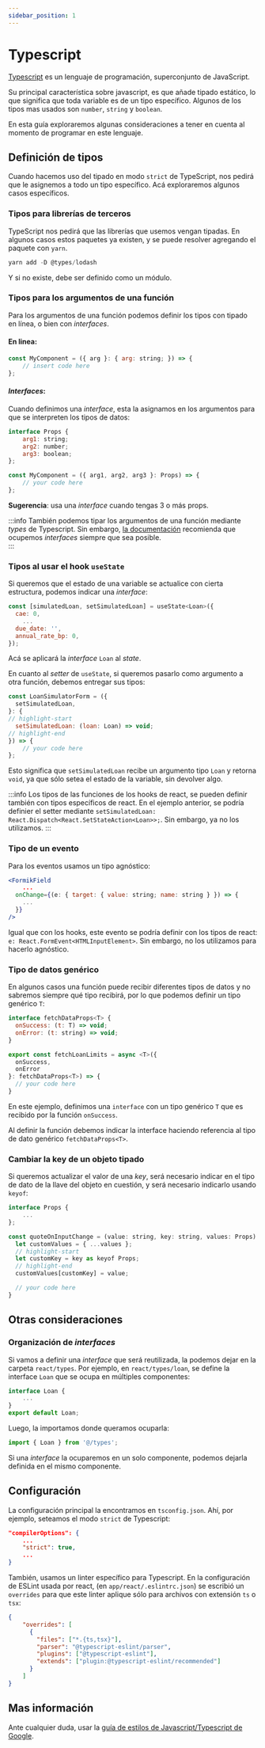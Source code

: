 ```yaml
---
sidebar_position: 1
---
```


# Typescript

[Typescript](https://www.typescriptlang.org/) es un lenguaje de programación, superconjunto de JavaScript. 

Su principal característica sobre javascript, es que añade tipado estático, lo que significa que toda variable es de un tipo específico. Algunos de los tipos mas usados son `number`, `string` y `boolean`. 

En esta guía exploraremos algunas consideraciones a tener en cuenta al momento de programar en este lenguaje. 

## Definición de tipos

Cuando hacemos uso del tipado en modo `strict` de TypeScript, nos pedirá que le asignemos a todo un tipo específico. Acá exploraremos algunos casos específicos. 

### Tipos para librerías de terceros

TypeScript nos pedirá que las librerías que usemos vengan tipadas. En algunos casos estos paquetes ya existen, y se puede resolver agregando el paquete con `yarn`. 

```jsx
yarn add -D @types/lodash
```

Y si no existe, debe ser definido como un módulo.

### Tipos para los argumentos de una función

Para los argumentos de una función podemos definir los tipos con tipado en línea, o bien con *interfaces*. 

#### En linea:

```jsx
const MyComponent = ({ arg }: { arg: string; }) => {
	// insert code here
};
```

#### *Interfaces*:

Cuando definimos una *interface*, esta la asignamos en los argumentos para que se interpreten los tipos de datos:

```jsx
interface Props {
	arg1: string;
	arg2: number;
	arg3: boolean;
};

const MyComponent = ({ arg1, arg2, arg3 }: Props) => {
	// your code here
};
```

**Sugerencia**: usa una *interface* cuando tengas 3 o más props.

:::info
También podemos tipar los argumentos de una función mediante *types* de Typescript. Sin embargo, [la documentación](https://www.typescriptlang.org/docs/handbook/2/everyday-types.html#differences-between-type-aliases-and-interfaces) recomienda que ocupemos *interfaces* siempre que sea posible.  
:::

### Tipos al usar el hook `useState`

Si queremos que el estado de una variable se actualice con cierta estructura, podemos indicar una *interface*:

```jsx
const [simulatedLoan, setSimulatedLoan] = useState<Loan>({
  cae: 0,
	...
  due_date: '',
  annual_rate_bp: 0,
});
```

Acá se aplicará la *interface* `Loan` al *state*. 

En cuanto al *setter* de `useState`, si queremos pasarlo como argumento a otra función, debemos entregar sus tipos: 

```jsx
const LoanSimulatorForm = ({
  setSimulatedLoan,
}: {
// highlight-start    
  setSimulatedLoan: (loan: Loan) => void;
// highlight-end
}) => {
	// your code here
};
```
Esto significa que `setSimulatedLoan` recibe un argumento tipo `Loan` y retorna `void`, ya que sólo setea el estado de la variable, sin devolver algo.

:::info
Los tipos de las funciones de los hooks de react, se pueden definir también con tipos específicos de react. En el ejemplo anterior, se podría definier el setter mediante `setSimulatedLoan: React.Dispatch<React.SetStateAction<Loan>>;`. Sin embargo, ya no los utilizamos. 
:::

### Tipo de un evento

Para los eventos usamos un tipo agnóstico:

```jsx
<FormikField
	...
  onChange={(e: { target: { value: string; name: string } }) => {
    ...
  }}
/>
```

Igual que con los hooks, este evento se podría definir con los tipos de react: `e: React.FormEvent<HTMLInputElement>`. Sin embargo, no los utilizamos para hacerlo agnóstico.

### Tipo de datos genérico

En algunos casos una función puede recibir diferentes tipos de datos y no sabremos siempre qué tipo recibirá, por lo que podemos definir un tipo genérico `T`:

```jsx
interface fetchDataProps<T> {
  onSuccess: (t: T) => void;
  onError: (t: string) => void;
}

export const fetchLoanLimits = async <T>({
  onSuccess,
  onError
}: fetchDataProps<T>) => {
  // your code here
}
```

En este ejemplo, definimos una `interface` con un tipo genérico `T` que es recibido por la función `onSuccess`.

Al definir la función debemos indicar la interface haciendo referencia al tipo de dato genérico `fetchDataProps<T>`.


### Cambiar la key de un objeto tipado

Si queremos actualizar el valor de una *key*, será necesario indicar en el tipo de dato de la llave del objeto en cuestión, y será necesario indicarlo usando `keyof`:

```jsx
interface Props {
	...
};

const quoteOnInputChange = (value: string, key: string, values: Props) => {
  let customValues = { ...values };
  // highlight-start
  let customKey = key as keyof Props;
  // highlight-end
  customValues[customKey] = value;

  // your code here
}
```

## Otras consideraciones

### Organización de *interfaces*

Si vamos a definir una *interface* que será reutilizada, la podemos dejar en la carpeta `react/types`. Por ejemplo, en `react/types/loan`, se define la interface `Loan` que se ocupa en múltiples componentes:

```jsx
interface Loan {
    ...
}
export default Loan;
```

Luego, la importamos donde queramos ocuparla:

```jsx
import { Loan } from '@/types';
```

Si una *interface* la ocuparemos en un solo componente, podemos dejarla definida en el mismo componente. 

## Configuración

La configuración principal la encontramos en `tsconfig.json`. Ahí, por ejemplo, seteamos el modo `strict` de Typescript:

```json
"compilerOptions": {
    ...
    "strict": true,
    ...
}
```

También, usamos un linter específico para Typescript. En la configuración de ESLint usada por react, (en `app/react/.eslintrc.json`) se escribió un `overrides` para que este linter aplique sólo para archivos con extensión `ts` o `tsx`:

```json
{
	"overrides": [
	  {
	    "files": ["*.{ts,tsx}"],
	    "parser": "@typescript-eslint/parser",
	    "plugins": ["@typescript-eslint"],
	    "extends": ["plugin:@typescript-eslint/recommended"]
	  }
	]
}
```


## Mas información

Ante cualquier duda, usar la [guía de estilos de Javascript/Typescript de Google](https://google.github.io/styleguide/tsguide.html).



